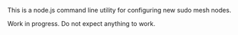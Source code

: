 This is a node.js command line utility for configuring new sudo mesh nodes.

Work in progress. Do not expect anything to work.
